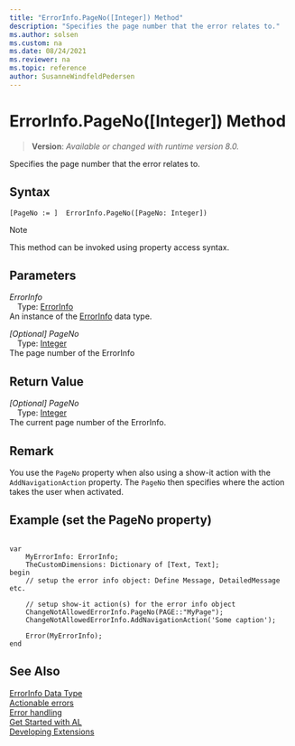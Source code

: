 ```yaml
---
title: "ErrorInfo.PageNo([Integer]) Method"
description: "Specifies the page number that the error relates to."
ms.author: solsen
ms.custom: na
ms.date: 08/24/2021
ms.reviewer: na
ms.topic: reference
author: SusanneWindfeldPedersen
---
```

[//]: # (START>DO_NOT_EDIT)
[//]: # (IMPORTANT:Do not edit any of the content between here and the END>DO_NOT_EDIT.)
[//]: # (Any modifications should be made in the .xml files in the ModernDev repo.)
# ErrorInfo.PageNo([Integer]) Method
> **Version**: _Available or changed with runtime version 8.0._

Specifies the page number that the error relates to.


## Syntax
```AL
[PageNo := ]  ErrorInfo.PageNo([PageNo: Integer])
```
> [!NOTE]
> This method can be invoked using property access syntax.
## Parameters
*ErrorInfo*  
&emsp;Type: [ErrorInfo](errorinfo-data-type.md)  
An instance of the [ErrorInfo](errorinfo-data-type.md) data type.  

*[Optional] PageNo*  
&emsp;Type: [Integer](../integer/integer-data-type.md)  
The page number of the ErrorInfo  


## Return Value
*[Optional] PageNo*  
&emsp;Type: [Integer](../integer/integer-data-type.md)  
The current page number of the ErrorInfo.


[//]: # (IMPORTANT: END>DO_NOT_EDIT)

## Remark 

You use the `PageNo` property when also using a show-it action with the `AddNavigationAction` property. The `PageNo` then specifies where the action takes the user when activated.

## Example (set the PageNo property)

```AL

var 
    MyErrorInfo: ErrorInfo;
    TheCustomDimensions: Dictionary of [Text, Text];
begin
    // setup the error info object: Define Message, DetailedMessage etc.

    // setup show-it action(s) for the error info object
    ChangeNotAllowedErrorInfo.PageNo(PAGE::"MyPage");
    ChangeNotAllowedErrorInfo.AddNavigationAction('Some caption');

    Error(MyErrorInfo);
end
```

## See Also

[ErrorInfo Data Type](errorinfo-data-type.md)  
[Actionable errors](../../devenv-actionable-errors.md)  
[Error handling](../../devenv-al-error-handling.md)   
[Get Started with AL](../../devenv-get-started.md)  
[Developing Extensions](../../devenv-dev-overview.md)